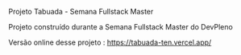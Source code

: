 Projeto Tabuada  - Semana Fullstack Master

Projeto construído durante a Semana Fullstack Master do DevPleno


Versão online desse projeto : https://tabuada-ten.vercel.app/
